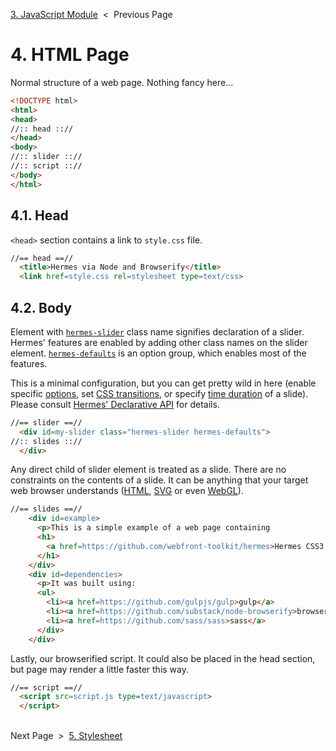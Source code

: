 [3. JavaScript Module][js-module] &nbsp;&lt;&nbsp; Previous Page

[js-module]: 3_script.js.md

# 4. HTML Page

Normal structure of a web page. Nothing fancy here...

```html
<!DOCTYPE html>
<html>
<head>
//:: head :://
</head>
<body>
//:: slider :://
//:: script :://
</body>
</html>
```

## 4.1. Head

`<head>` section contains a link to `style.css` file.

```html
//== head ==//
  <title>Hermes via Node and Browserify</title>
  <link href=style.css rel=stylesheet type=text/css>
```

## 4.2. Body

Element with [`hermes-slider`][layout-slider] class name signifies
declaration of a slider.
Hermes' features are enabled by adding other class names on
the slider element.
[`hermes-defaults`][hermes-defaults] is an option group, which enables
most of the features.

This is a minimal configuration, but you can get pretty wild in here
(enable specific [options][option-classes],
set [CSS transitions][transition-class],
or specify [time duration][time-classes] of a slide).
Please consult [Hermes' Declarative API][css-api] for details.

[layout-slider]: https://github.com/webfront-toolkit/hermes/blob/master/doc/class-names.md#hermes-slider
[transition-class]: https://github.com/webfront-toolkit/hermes/blob/master/doc/class-names.md#hermes-transition--sg
[time-classes]: https://github.com/webfront-toolkit/hermes/blob/master/doc/class-names.md#time-class-names
[option-classes]: https://github.com/webfront-toolkit/hermes/blob/master/doc/class-names.md#option-class-names
[hermes-defaults]: https://github.com/webfront-toolkit/hermes/blob/master/doc/class-names.md#hermes-defaults
[css-api]: https://github.com/webfront-toolkit/hermes/blob/master/doc/class-names.md

```html
//== slider ==//
  <div id=my-slider class="hermes-slider hermes-defaults">
//:: slides :://
  </div>
```

Any direct child of slider element is treated as a slide.
There are no constraints on the contents of a slide. It can be anything
that your target web browser understands ([HTML][html], [SVG][svg]
or even [WebGL][webgl]).

[html]: https://www.w3.org/TR/html5/
[svg]: https://www.w3.org/TR/SVG2/
[webgl]: https://www.khronos.org/registry/webgl/specs/1.0/

```html
//== slides ==//
    <div id=example>
      <p>This is a simple example of a web page containing
      <h1>
        <a href=https://github.com/webfront-toolkit/hermes>Hermes CSS3 Slideshow</a>
      </h1>
    </div>
    <div id=dependencies>
      <p>It was built using:
      <ul>
        <li><a href=https://github.com/gulpjs/gulp>gulp</a>
        <li><a href=https://github.com/substack/node-browserify>browserify</a>
        <li><a href=https://github.com/sass/sass>sass</a>
      </div>
    </div>
```

Lastly, our browserified script. It could also be placed in the head section,
but page may render a little faster this way.

```html
//== script ==//
  <script src=script.js type=text/javascript>
  </script>
```

&nbsp;<br>
Next Page &nbsp;&gt;&nbsp; [5. Stylesheet][stylesheet]

[stylesheet]: 5_style.scss.md

